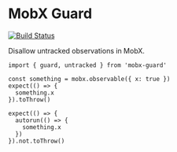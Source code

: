 # MobX Guard

[![Build Status](https://travis-ci.org/Kriegslustig/mobx-guard.svg?branch=master)](https://travis-ci.org/Kriegslustig/mobx-guard)

Disallow untracked observations in MobX.

```
import { guard, untracked } from 'mobx-guard'

const something = mobx.observable({ x: true })
expect(() => {
  something.x
}).toThrow()

expect(() => {
  autorun(() => {
    something.x
  })
}).not.toThrow()
```
